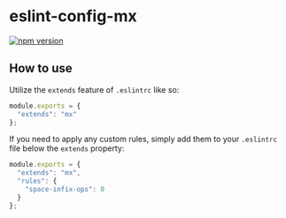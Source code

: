 # eslint-config-mx

[![npm version](https://badge.fury.io/js/eslint-config-mx.svg)](http://badge.fury.io/js/eslint-config-mx)

## How to use
Utilize the `extends` feature of `.eslintrc` like so:
```javascript
module.exports = {
  "extends": "mx"
};
```
If you need to apply any custom rules, simply add them to your `.eslintrc` file below the `extends` property:
```javascript
module.exports = {
  "extends": "mx",
  "rules": {
    "space-infix-ops": 0
  }
};
```
